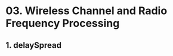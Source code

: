 # 03. Wireless Channel and Radio Frequency Processing
## 1. delaySpread


<!--stackedit_data:
eyJoaXN0b3J5IjpbMjEwMjE4NjcxMyw1NjkxOTYzMjQsMTE2Nz
gwNDgwN119
-->